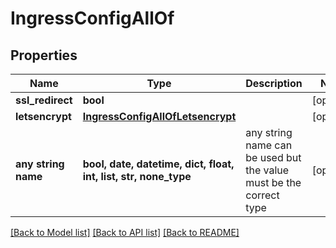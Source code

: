 # IngressConfigAllOf


## Properties
Name | Type | Description | Notes
------------ | ------------- | ------------- | -------------
**ssl_redirect** | **bool** |  | [optional] 
**letsencrypt** | [**IngressConfigAllOfLetsencrypt**](IngressConfigAllOfLetsencrypt.md) |  | [optional] 
**any string name** | **bool, date, datetime, dict, float, int, list, str, none_type** | any string name can be used but the value must be the correct type | [optional]

[[Back to Model list]](../README.md#documentation-for-models) [[Back to API list]](../README.md#documentation-for-api-endpoints) [[Back to README]](../README.md)


